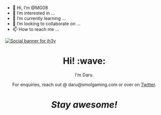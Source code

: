 - 👋 Hi, I’m @MG08
- 👀 I’m interested in ...
- 🌱 I’m currently learning ...
- 💞️ I’m looking to collaborate on ...
- 📫 How to reach me ...

<!---
MG08/MG08 is a ✨ special ✨ repository because its `README.md` (this file) appears on your GitHub profile.
You can click the Preview link to take a look at your changes.
--->


[![Social banner for jh3y](https://github.com/jh3y/jh3y/raw/master/assets/banner_profile_opt.gif)](https://smolgaming.com)
<h1 align='center'> Hi! :wave:</h1>
<p align='center'>
I'm Daru.
</p>
<p align='center'>For enquiries, reach out @ daru@smolgaming.com or over on <a href="https://twitter.com/Darukeru">Twitter</a>.</p>

<h1 align='center'><i>Stay awesome!</i></h1>
